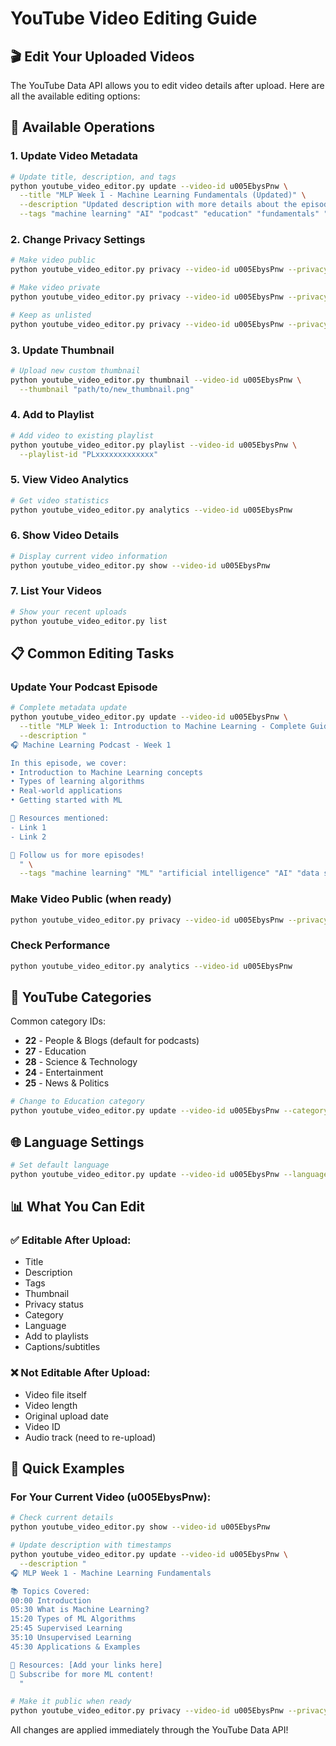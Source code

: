 # YouTube Video Editing Guide

## 🎬 Edit Your Uploaded Videos

The YouTube Data API allows you to edit video details after upload. Here are all the available editing options:

## 🔧 Available Operations

### 1. Update Video Metadata
```bash
# Update title, description, and tags
python youtube_video_editor.py update --video-id u005EbysPnw \
  --title "MLP Week 1 - Machine Learning Fundamentals (Updated)" \
  --description "Updated description with more details about the episode content." \
  --tags "machine learning" "AI" "podcast" "education" "fundamentals" "neural networks"
```

### 2. Change Privacy Settings
```bash
# Make video public
python youtube_video_editor.py privacy --video-id u005EbysPnw --privacy public

# Make video private
python youtube_video_editor.py privacy --video-id u005EbysPnw --privacy private

# Keep as unlisted
python youtube_video_editor.py privacy --video-id u005EbysPnw --privacy unlisted
```

### 3. Update Thumbnail
```bash
# Upload new custom thumbnail
python youtube_video_editor.py thumbnail --video-id u005EbysPnw \
  --thumbnail "path/to/new_thumbnail.png"
```

### 4. Add to Playlist
```bash
# Add video to existing playlist
python youtube_video_editor.py playlist --video-id u005EbysPnw \
  --playlist-id "PLxxxxxxxxxxxxx"
```

### 5. View Video Analytics
```bash
# Get video statistics
python youtube_video_editor.py analytics --video-id u005EbysPnw
```

### 6. Show Video Details
```bash
# Display current video information
python youtube_video_editor.py show --video-id u005EbysPnw
```

### 7. List Your Videos
```bash
# Show your recent uploads
python youtube_video_editor.py list
```

## 📋 Common Editing Tasks

### Update Your Podcast Episode
```bash
# Complete metadata update
python youtube_video_editor.py update --video-id u005EbysPnw \
  --title "MLP Week 1: Introduction to Machine Learning - Complete Guide" \
  --description "
🎧 Machine Learning Podcast - Week 1

In this episode, we cover:
• Introduction to Machine Learning concepts
• Types of learning algorithms
• Real-world applications
• Getting started with ML

🔗 Resources mentioned:
- Link 1
- Link 2

📱 Follow us for more episodes!
  " \
  --tags "machine learning" "ML" "artificial intelligence" "AI" "data science" "podcast" "education" "beginner" "tutorial" "algorithms"
```

### Make Video Public (when ready)
```bash
python youtube_video_editor.py privacy --video-id u005EbysPnw --privacy public
```

### Check Performance
```bash
python youtube_video_editor.py analytics --video-id u005EbysPnw
```

## 🎯 YouTube Categories

Common category IDs:
- **22** - People & Blogs (default for podcasts)
- **27** - Education
- **28** - Science & Technology
- **24** - Entertainment
- **25** - News & Politics

```bash
# Change to Education category
python youtube_video_editor.py update --video-id u005EbysPnw --category 27
```

## 🌐 Language Settings

```bash
# Set default language
python youtube_video_editor.py update --video-id u005EbysPnw --language en
```

## 📊 What You Can Edit

### ✅ Editable After Upload:
- Title
- Description  
- Tags
- Thumbnail
- Privacy status
- Category
- Language
- Add to playlists
- Captions/subtitles

### ❌ Not Editable After Upload:
- Video file itself
- Video length
- Original upload date
- Video ID
- Audio track (need to re-upload)

## 🚀 Quick Examples

### For Your Current Video (u005EbysPnw):

```bash
# Check current details
python youtube_video_editor.py show --video-id u005EbysPnw

# Update description with timestamps
python youtube_video_editor.py update --video-id u005EbysPnw \
  --description "
🎧 MLP Week 1 - Machine Learning Fundamentals

📚 Topics Covered:
00:00 Introduction
05:30 What is Machine Learning?
15:20 Types of ML Algorithms
25:45 Supervised Learning
35:10 Unsupervised Learning
45:30 Applications & Examples

🔗 Resources: [Add your links here]
📱 Subscribe for more ML content!
  "

# Make it public when ready
python youtube_video_editor.py privacy --video-id u005EbysPnw --privacy public
```

All changes are applied immediately through the YouTube Data API!